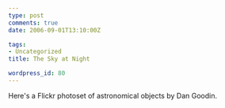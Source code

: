 ```yaml
---
type: post
comments: true
date: 2006-09-01T13:10:00Z

tags:
- Uncategorized
title: The Sky at Night

wordpress_id: 80
---
```


Here's a Flickr photoset of astronomical objects by Dan Goodin. 
